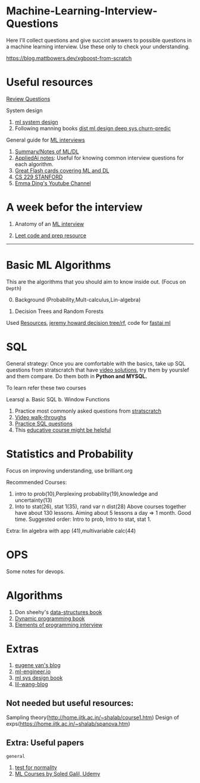 # Machine-Learning-Interview-Questions
Here I'll collect questions and give succint answers to possible questions in a machine learning interview. Use these only to check your understanding.

https://blog.mattbowers.dev/xgboost-from-scratch
# Useful resources

[Review Questions](https://youssefraafat57.medium.com/deep-learning-interview-questions-answers-439163d3fc02)

System design 

1. [ml system design](http://patrickhalina.com/posts/ml-systems-design-interview-guide/#concepts-and-background)
2. Following manning books [dist ml](https://www.manning.com/books/distributed-machine-learning-patterns),[design deep sys](https://www.manning.com/books/designing-deep-learning-systems),[churn-predic](https://www.manning.com/books/fighting-churn-with-data)

General guide for [ML interviews](https://www.yuan-meng.com/posts/newgrads/#resourcespreparation-for-ml-ds)

1. [Summary/Notes of ML/DL](https://stanford.edu/~shervine/teaching/cs-229/)
2. [AppliedAi notes](https://github.com/raveendarv/AppliedAiCourse-AssignmentAndNotes): Useful for knowing common interview questions for each algorithm.
3. [Great Flash cards covering ML and DL](https://github.com/b7leung/MLE-Flashcards)
4. [CS 229 STANFORD](https://cs229.stanford.edu/syllabus-summer2019.html)
5. [Emma Ding's Youtube Channel](https://www.youtube.com/@DataInterviewPro)

# A week befor the interview

1. Anatomy of an [ML interview](https://pub.towardsai.net/4-types-of-machine-learning-interview-questions-for-data-scientists-and-machine-learning-engineers-b8135805ce1b)

2. [Leet code and prep resource](https://www.teamblind.com/post/7-onsites-7-offers-aAFTykAD)

--------
# Basic ML Algorithms

This are the algorithms that you should aim to know inside out. (Focus on `Depth`)

0. Background (Probability,Mult-calculus,Lin-algebra)


1. Decision Trees and Random Forests

Used [Resources](https://github.com/parrt/msds621), [jeremy howard decision tree/rf](https://course18.fast.ai/ml.html), code for [fastai ml](https://github.com/Giffy/AI_fast.ai/tree/master/Machine%20Learning)


# SQL
General strategy: Once you are comfortable with the basics, take up SQL questions from stratscratch that have [video solutions](https://www.youtube.com/watch?v=GeJUvdkJKEc&list=PLv6MQO1Zzdmq5w4YkdkWyW8AaWatSQ0kX), try them by yourslef and them compare. Do them both in **Python and MYSQL.**

To learn refer these two courses

Learsql a. Basic SQL b. Window Functions

1. Practice most commonly asked questions from [stratscratch](https://platform.stratascratch.com/coding?code_type=3)
2. [Video walk-throughs](https://www.youtube.com/watch?v=GeJUvdkJKEc&list=PLv6MQO1Zzdmq5w4YkdkWyW8AaWatSQ0kX)
3. [Practice SQL questions](https://www.interviewquery.com/questions?searchQuery=&searchQuestionTag=&searchCompany=&ordering=Recommended&pageSize=50&page=0&tags=Pandas&tags=SQL&tags=R&tags=Database+Design&extraFilters=Popular)
4. This [educative course might be helpful](https://www.educative.io/module/JZmo10C1K3V0gqV0w/10370001/5844917766586368)

# Statistics and Probability

Focus on improving understanding, use brilliant.org

Recommended Courses:
1. intro to prob(10),Perplexing probability(19),knowledge and uncertainty(13)
2. Into to stat(26), stat 1(35), rand var n dist(28)
Above courses together have about 130 lessons. Aiming about 5 lessons a day => 1 month. Good time.
Suggested order: Intro to prob, Intro to stat, stat 1.

Extra: lin algebra with app (41),multivariable calc(44)

# OPS

Some notes for devops.

# Algorithms

1. Don sheehy's [data-structures book](https://donsheehy.github.io/datastructures/)
2. [Dynamic programming book](https://www.amazon.com/Programming-Interview-Problems-Dynamic-solutions/dp/B08MSQ3S7V)
3. [Elements of programming interview](https://www.amazon.com/Elements-Programming-Interviews-Python-Insiders/dp/1537713949/ref=pd_lpo_2?pd_rd_w=GCBbO&content-id=amzn1.sym.116f529c-aa4d-4763-b2b6-4d614ec7dc00&pf_rd_p=116f529c-aa4d-4763-b2b6-4d614ec7dc00&pf_rd_r=BZ6P460JF6V4BASYEWK3&pd_rd_wg=Bjs23&pd_rd_r=7d67fdab-40d1-4504-9337-712884f8411a&pd_rd_i=1537713949&psc=1)

# Extras

1. [eugene yan's blog](https://applyingml.com/)
2. [ml-engineer.io](https://github.com/khangich/machine-learning-interview)
3. [ml sys design book](https://www.amazon.com/Machine-Learning-System-Design-Interview/dp/1736049127/ref=sr_1_4?keywords=machine+learning+system+design&qid=1683245579&s=books&sprefix=machine+%2Cstripbooks%2C120&sr=1-4)
4. [lil-wang-blog](https://lilianweng.github.io/archives/)

## Not needed but useful resources:

Sampling theory(http://home.iitk.ac.in/~shalab/course1.htm)
Design of exps(https://home.iitk.ac.in/~shalab/spanova.htm)

## Extra: Useful papers

`general`
1. [test for normality](https://towardsdatascience.com/6-ways-to-test-for-a-normal-distribution-which-one-to-use-9dcf47d8fa93)
2. [ML Courses by Soled Galil, Udemy](https://www.udemy.com/course/feature-selection-for-machine-learning/)




